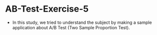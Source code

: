 # AB-Test-Exercise-5

- In this study, we tried to understand the subject by making a sample application about A/B Test (Two Sample Proportion Test).
